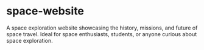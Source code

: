 # space-website
A space exploration website showcasing the history, missions, and future of space travel. Ideal for space enthusiasts, students, or anyone curious about space exploration.
